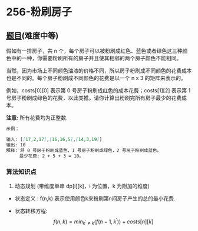 # 256-粉刷房子

## [题目](https://leetcode-cn.com/problems/paint-house/)(难度中等)

假如有一排房子，共 n 个，每个房子可以被粉刷成红色、蓝色或者绿色这三种颜色中的一种，你需要粉刷所有的房子并且使其相邻的两个房子颜色不能相同。

当然，因为市场上不同颜色油漆的价格不同，所以房子粉刷成不同颜色的花费成本也是不同的。每个房子粉刷成不同颜色的花费是以一个 n x 3 的矩阵来表示的。

例如，costs[0][0] 表示第 0 号房子粉刷成红色的成本花费；costs[1][2] 表示第 1 号房子粉刷成绿色的花费，以此类推。请你计算出粉刷完所有房子最少的花费成本。

**注意:**
所有花费均为正整数.

~~~markdown
示例：

输入: [[17,2,17],[16,16,5],[14,3,19]]
输出: 10
解释: 将 0 号房子粉刷成蓝色，1 号房子粉刷成绿色，2 号房子粉刷成蓝色。
     最少花费: 2 + 5 + 3 = 10。
~~~

### 算法知识点
1. 动态规划 (带维度单串 dp[i][k]，i 为位置，k 为附加的维度)

- 状态定义 : 
f(n,k) 表示使用颜色k来粉刷第n间房子产生的总的最小花费.

- 状态转移方程: 
$$
f(n,k) = min_{k^{'} \ne k}(f(n-1,k^{'})) + costs[n][k]
$$
